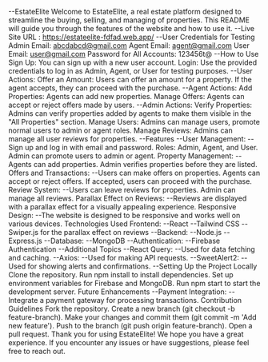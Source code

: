 --EstateElite Welcome to EstateElite, a real estate platform designed to streamline the buying, selling, and managing of properties. This README will guide you through the features of the website and how to use it.
--Live Site URL : https://estateelite-fdfad.web.app/
--User Credentials for Testing Admin Email: abcdabcd@gmail.com Agent Email: agent@gmail.com User Email: user@gmail.com Password for All Accounts: 123456t@
--How to Use Sign Up: You can sign up with a new user account. Login: Use the provided credentials to log in as Admin, Agent, or User for testing purposes.
--User Actions: Offer an Amount: Users can offer an amount for a property. If the agent accepts, they can proceed with the purchase. --Agent Actions: Add Properties: Agents can add new properties. Manage Offers: Agents can accept or reject offers made by users. --Admin Actions: Verify Properties: Admins can verify properties added by agents to make them visible in the "All Properties" section. Manage Users: Admins can manage users, promote normal users to admin or agent roles. Manage Reviews: Admins can manage all user reviews for properties.
--Features
--User Management: --Sign up and log in with email and password. Roles: Admin, Agent, and User. Admin can promote users to admin or agent. Property Management:
--Agents can add properties. Admin verifies properties before they are listed. Offers and Transactions:
--Users can make offers on properties. Agents can accept or reject offers. If accepted, users can proceed with the purchase. Review System:
--Users can leave reviews for properties. Admin can manage all reviews. Parallax Effect on Reviews:
--Reviews are displayed with a parallax effect for a visually appealing experience. Responsive Design:
--The website is designed to be responsive and works well on various devices. Technologies Used Frontend:
--React --Tailwind CSS --Swiper.js for the parallax effect on reviews --Backend:
--Node.js --Express.js --Database:
--MongoDB --Authentication:
--Firebase Authentication --Additional Topics --React Query:
--Used for data fetching and caching. --Axios: --Used for making API requests.
--SweetAlert2: --Used for showing alerts and confirmations.
--Setting Up the Project Locally Clone the repository. Run npm install to install dependencies. Set up environment variables for Firebase and MongoDB. Run npm start to start the development server. Future Enhancements
--Payment Integration:
--Integrate a payment gateway for processing transactions.
Contribution Guidelines Fork the repository. Create a new branch (git checkout -b feature-branch). Make your changes and commit them (git commit -m 'Add new feature'). Push to the branch (git push origin feature-branch). Open a pull request. Thank you for using EstateElite! We hope you have a great experience. If you encounter any issues or have suggestions, please feel free to reach out.
